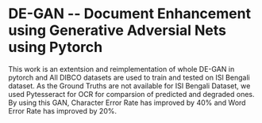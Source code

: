 # DE-GAN -- Document Enhancement using Generative Adversial Nets using Pytorch  

This work is an extentsion and reimplementation of whole DE-GAN in pytorch and All DIBCO datasets are used to train and tested on ISI Bengali dataset. As the Ground Truths are not available for ISI Bengali Dataset, we used Pytesseract for OCR for comparsion of predicted and degraded ones. By using this GAN, Character Error Rate has improved by 40% and Word Error Rate has improved by 20%.

